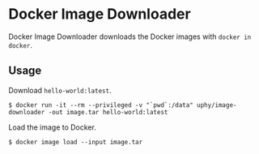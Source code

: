 # Docker Image Downloader

Docker Image Downloader downloads the Docker images with `docker in docker`.

## Usage

Download `hello-world:latest`.

```
$ docker run -it --rm --privileged -v "`pwd`:/data" uphy/image-downloader -out image.tar hello-world:latest
```

Load the image to Docker.

```
$ docker image load --input image.tar
```
